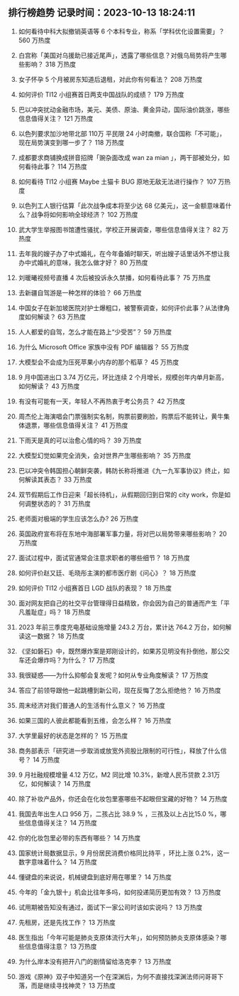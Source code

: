 
## 排行榜趋势 记录时间：2023-10-13 18:24:11
  
  1. 如何看待中科大拟撤销英语等 6 个本科专业，称系「学科优化设置需要」？ 560 万热度
    
  2. 白宫称「美国对乌援助已接近尾声」，透露了哪些信息？对俄乌局势将产生哪些影响？ 318 万热度
    
  3. 女子怀孕 5 个月被房东知道后退租，对此你有何看法？ 208 万热度
    
  4. 如何评价 TI12 小组赛首日两支中国战队的成绩？ 179 万热度
    
  5. 巴以冲突扰动金融市场，美元、美债、原油、黄金异动，国际油价跳涨，哪些信息值得关注？ 121 万热度
    
  6. 以色列要求加沙地带北部 110万 平民限 24 小时南撤，联合国称「不可能」，现在局势演变到哪一步了？ 118 万热度
    
  7. 成都要求商铺换成拼音招牌「豌杂面改成 wan za mian 」，两干部被处分，如何看待此事？ 114 万热度
    
  8. 如何看待 TI12 小组赛 Maybe 土猫卡 BUG 原地无敌无法进行操作？ 107 万热度
    
  9. 以色列工人银行估算「此次战争成本将至少达 68 亿美元」，这一金额意味着什么？战争将如何影响全球经济？ 102 万热度
    
  10. 武大学生举报图书馆遭性骚扰，学校正开展调查，哪些信息值得关注？ 82 万热度
    
  11. 去年我的嫂子办了中式婚礼，在今年备婚时聊天，听出嫂子话里话外不想让我办中式婚礼的意味，我怎么做才好？ 80 万热度
    
  12. 刘暖曦视频号直播 4 次后被投诉永久禁播，如何看待此事？ 75 万热度
    
  13. 去新疆自驾游是一种怎样的体验？ 66 万热度
    
  14. 中国女子在新加坡医院对护士爆粗口，被警察调查，如何评价此事？从法律角度如何解读？ 63 万热度
    
  15. 人人都爱的自驾，怎么才能在路上“少受苦”？ 59 万热度
    
  16. 为什么 Microsoft Office 家族中没有 PDF 编辑器？ 55 万热度
    
  17. 大模型会不会成为压死苹果小内存的那个稻草？ 45 万热度
    
  18. 9 月中国进出口 3.74 万亿元，环比连续 2 个月增长，规模创年内单月新高，如何解读？ 43 万热度
    
  19. 有没有可能有一天，年轻人不再热衷于考公务员？ 42 万热度
    
  20. 周杰伦上海演唱会门票强制实名制，购票前要刷脸，购票后不能转让，黄牛集体退票，哪些信息值得关注？ 41 万热度
    
  21. 下雨天是真的可以治愈心情的吗？ 39 万热度
    
  22. 大模型幻觉如果完全消失，会对世界产生哪些影响？ 35 万热度
    
  23. 巴以冲突令韩国担心朝鲜突袭，韩防长称将推进《九一九军事协议》终止，如何解读其表态？ 33 万热度
    
  24. 双节假期后工作日迎来「超长待机」，从假期回归到日常的 city work，你是如何调整状态的？ 31 万热度
    
  25. 老师面对极端的学生应该怎么办? 26 万热度
    
  26. 英国政府宣布将在东地中海部署军事力量，将对巴以局势带来哪些影响？ 20 万热度
    
  27. 面试过程中，面试官通常会注意求职者的哪些细节？ 18 万热度
    
  28. 如何评价赵又廷、毛晓彤主演的都市医疗剧《问心》？ 18 万热度
    
  29. 如何评价 TI12 小组赛首日 LGD 战队的表现？ 18 万热度
    
  30. 面对网友把自己的社交平台管理得日益精致，你会因为自己的普通而产生「平凡羞耻症」吗？ 18 万热度
    
  31. 2023 年前三季度充电基础设施增量 243.2 万台，累计达 764.2 万台，如何解读这一数据？ 18 万热度
    
  32. 《坚如磐石》中，既然爆炸案是郑刚设计的，如果苏见明没有扑倒他，那公交车还会爆炸吗？为什么？ 17 万热度
    
  33. 我很疑惑——为什么抑郁会复发呢？如何从专业角度解读？ 17 万热度
    
  34. 答应了前领导跟他一起跳槽到新公司，现在反悔了怎么拒绝他？ 16 万热度
    
  35. 周末经济对我们普通人的生活有什么意义？ 16 万热度
    
  36. 如果三国的人彼此都能看到五维，会怎么样？ 16 万热度
    
  37. 大学里最好的状态是怎样的？ 15 万热度
    
  38. 商务部表示「研究进一步取消或放宽外资股比限制的可行性」，释放了什么信号？ 14 万热度
    
  39. 9 月社融规模增量 4.12 万亿，M2 同比增 10.3%，新增人民币贷款 2.31万亿，如何解读？ 14 万热度
    
  40. 除了补妆产品外，你还会在化妆包里塞哪些不起眼但宝藏的好物？ 14 万热度
    
  41. 我国去年出生人口 956 万，二孩占比 38.9 % ，三孩及以上占比15.0 %，哪些信息值得关注？ 14 万热度
    
  42. 你的化妆包里必带的东西有哪些？ 14 万热度
    
  43. 国家统计局数据显示，9 月份居民消费价格同比持平 ，环比上涨 0.2%，这一数字意味着什么？ 14 万热度
    
  44. 懂键盘的来说说，机械键盘到底好用在哪里？ 14 万热度
    
  45. 今年的「金九银十」机会比往年多吗，如何投递简历更加有效？ 13 万热度
    
  46. 试用期被告知没有通过，面试下一家公司时该如实说吗？ 13 万热度
    
  47. 先租房，还是先找工作？ 13 万热度
    
  48. 医生指出「今年可能是肺炎支原体流行大年」，如何预防肺炎支原体感染？哪些信息值得注意？ 13 万热度
    
  49. 为什么岸本没有把开八门的剧情留给洛克李？ 13 万热度
    
  50. 游戏《原神》双子中知道另一个在深渊后，为何不直接找深渊法师问哥哥下落，而是继续寻找神灵？ 13 万热度
    